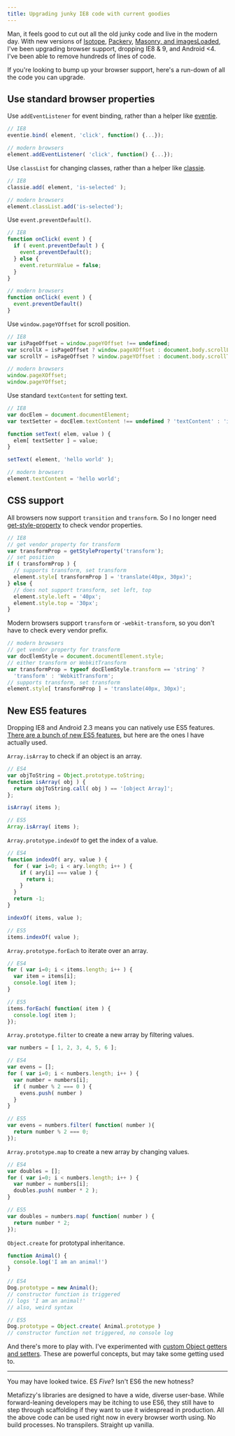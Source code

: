 ```yaml
---
title: Upgrading junky IE8 code with current goodies
---
```


Man, it feels good to cut out all the old junky code and live in the modern day. With new versions of [Isotope](/blog/isotope-v3-released/), [Packery](/blog/packery-v2-released/), [Masonry, and imagesLoaded](/blog/masonry-v4-imagesloaded-v4-drop-ie8/), I've been upgrading browser support, dropping IE8 & 9, and Android <4. I've been able to remove hundreds of lines of code.

If you're looking to bump up your browser support, here's a run-down of all the code you can upgrade.

## Use standard browser properties


Use `addEventListener` for event binding, rather than a helper like [eventie](https://github.com/desandro/eventie).

``` js
// IE8
eventie.bind( element, 'click', function() {...});
```

``` js
// modern browsers
element.addEventListener( 'click', function() {...});
```

Use `classList` for changing classes, rather than a helper like [classie](https://github.com/desandro/classie).

```js
// IE8
classie.add( element, 'is-selected' );
```

``` js
// modern browsers
element.classList.add('is-selected');
```

Use `event.preventDefault()`.

``` js
// IE8
function onClick( event ) {
  if ( event.preventDefault ) {
    event.preventDefault();
  } else {
    event.returnValue = false;
  }
}
```

``` js
// modern browsers
function onClick( event ) {
  event.preventDefault()
}
```

Use `window.pageYOffset` for scroll position.

``` js
// IE8
var isPageOffset = window.pageYOffset !== undefined;
var scrollX = isPageOffset ? window.pageXOffset : document.body.scrollLeft;
var scrollY = isPageOffset ? window.pageYOffset : document.body.scrollTop;
```

``` js
// modern browsers
window.pageXOffset;
window.pageYOffset;
```

Use standard `textContent` for setting text.

``` js
// IE8
var docElem = document.documentElement;
var textSetter = docElem.textContent !== undefined ? 'textContent' : 'innerText';

function setText( elem, value ) {
  elem[ textSetter ] = value;
}

setText( element, 'hello world' );
```

``` js
// modern browsers
element.textContent = 'hello world';
```

## CSS support

All browsers now support `transition` and `transform`. So I no longer need [get-style-property](https://github.com/desandro/get-style-property) to check vendor properties.

``` js
// IE8
// get vendor property for transform
var transformProp = getStyleProperty('transform');
// set position
if ( transformProp ) {
  // supports transform, set transform
  element.style[ transformProp ] = 'translate(40px, 30px)';
} else {
  // does not support transform, set left, top
  element.style.left = '40px';
  element.style.top = '30px';
}
```

Modern browsers support `transform` or `-webkit-transform`, so you don't have to check every vendor prefix.

``` js
// modern browsers
// get vendor property for transform
var docElemStyle = document.documentElement.style;
// either transform or WebkitTransform
var transformProp = typeof docElemStyle.transform == 'string' ?
  'transform' : 'WebkitTransform';
// supports transform, set transform
element.style[ transformProp ] = 'translate(40px, 30px)';
```

## New ES5 features

Dropping IE8 and Android 2.3 means you can natively use ES5 features. [There are a bunch of new ES5 features](http://speakingjs.com/es5/ch25.html), but here are the ones I have actually used.

`Array.isArray` to check if an object is an array.

``` js
// ES4
var objToString = Object.prototype.toString;
function isArray( obj ) {
  return objToString.call( obj ) == '[object Array]';
};

isArray( items );
```

``` js
// ES5
Array.isArray( items );
```

`Array.prototype.indexOf` to get the index of a value.

``` js
// ES4
function indexOf( ary, value ) {
  for ( var i=0; i < ary.length; i++ ) {
    if ( ary[i] === value ) {
      return i;
    }
  }
  return -1;
}

indexOf( items, value );
```

```js
// ES5
items.indexOf( value );
```

`Array.prototype.forEach` to iterate over an array.

```js
// ES4
for ( var i=0; i < items.length; i++ ) {
  var item = items[i];
  console.log( item );
}

```

``` js
// ES5
items.forEach( function( item ) {
  console.log( item );
});
```

`Array.prototype.filter` to create a new array by filtering values.

``` js
var numbers = [ 1, 2, 3, 4, 5, 6 ];

// ES4
var evens = [];
for ( var i=0; i < numbers.length; i++ ) {
  var number = numbers[i];
  if ( number % 2 === 0 ) {
    evens.push( number )
  }
}
```

``` js
// ES5
var evens = numbers.filter( function( number ){
  return number % 2 === 0;
});
```

`Array.prototype.map` to create a new array by changing values.

``` js
// ES4
var doubles = [];
for ( var i=0; i < numbers.length; i++ ) {
  var number = numbers[i];
  doubles.push( number * 2 );
}
```

``` js
// ES5
var doubles = numbers.map( function( number ) {
  return number * 2;
});
```

`Object.create` for prototypal inheritance. 

``` js
function Animal() {
  console.log('I am an animal!')
}

// ES4
Dog.prototype = new Animal();
// constructor function is triggered
// logs 'I am an animal!'
// also, weird syntax
```

``` js
// ES5
Dog.prototype = Object.create( Animal.prototype )
// constructor function not triggered, no console log
```

And there's more to play with. I've experimented with [custom Object getters and setters](https://developer.mozilla.org/en-US/docs/Web/JavaScript/Guide/Working_with_Objects#Defining_getters_and_setters). These are powerful concepts, but may take some getting used to.

---

You may have looked twice. ES _Five_? Isn't ES6 the new hotness?

Metafizzy's libraries are designed to have a wide, diverse user-base. While forward-leaning developers may be itching to use ES6, they still have to step through scaffolding if they want to use it widespread in production. All the above code can be used right now in every browser worth using. No build processes. No transpilers. Straight up vanilla.
